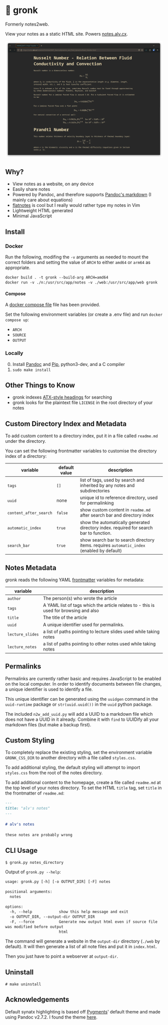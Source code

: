 # :beaver: gronk

Formerly notes2web.

View your notes as a static HTML site. Powers [notes.alv.cx](https://notes.alv.cx).

![](./screenshot.png)


## Why?

- View notes as a website, on any device
- Easily share notes
- Powered by Pandoc, and therefore supports [Pandoc's markdown](https://pandoc.org/MANUAL.html#pandocs-markdown) (I mainly care about equations)
- [flatnotes](https://github.com/Dullage/flatnotes) is cool but I really would rather type my notes in Vim
- Lightweight HTML generated
- Minimal JavaScript


## Install

### Docker

Run the following, modifing the `-v` arguments as needed to mount the correct folders and
setting the value of `ARCH` to either `amd64` or `arm64` as appropriate.

```
docker build . -t gronk --build-arg ARCH=amd64 
docker run -v ./n:/usr/src/app/notes -v ./web:/usr/src/app/web gronk
```

#### Compose

A [docker compose file](./docker-compose.yml) file has been provided.

Set the following environment variables (or create a .env file) and run `docker compose up`:

- `ARCH`
- `SOURCE`
- `OUTPUT`

### Locally

0. Install [Pandoc](https://pandoc.org/index.html) and [Pip](https://github.com/pypa/pip), python3-dev, and a C compiler
1. `sudo make install`

## Other Things to Know

- gronk indexes [ATX-style headings](https://pandoc.org/MANUAL.html#atx-style-headings) for
  searching
- gronk looks for the plaintext file `LICENSE` in the root directory of your notes


## Custom Directory Index and Metadata

To add custom content to a directory index, put it in a file called `readme.md` under the directory.

You can set the following frontmatter variables to customise the directory index of a directory:

| variable               | default value     | description                                                                                |
|------------------------|-------------------|--------------------------------------------------------------------------------------------|
| `tags`                 | `[]`              | list of tags, used by search and inherited by any notes and subdirectories                 |
| `uuid`                 | none              | unique id to reference directory, used for permalinking                                    |
| `content_after_search` | `false`           | show custom content in `readme.md` after search bar and directory index                     |
| `automatic_index`      | `true`            | show the automatically generated directory index. required for search bar to function.     |
| `search_bar`           | `true`            | show search bar to search directory items. requires `automatic_index` (enabled by default) |


## Notes Metadata

gronk reads the following YAML [frontmatter](https://jekyllrb.com/docs/front-matter/) variables for metadata:

| variable         | description                                                                           |
|------------------|---------------------------------------------------------------------------------------|
| `author`         | The person(s) who wrote the article                                                   |
| `tags`           | A YAML list of tags which the article relates to - this is used for browsing and also |
| `title`          | The title of the article                                                              |
| `uuid`           | A unique identifier used for permalinks.                                              |
| `lecture_slides` | a list of paths pointing to lecture slides used while taking notes                    |
| `lecture_notes`  | a list of paths pointing to other notes used while taking notes                       |

## Permalinks

Permalinks are currently rather basic and requires JavaScript to be enabled on the local computer.
In order to identify documents between file changes, a unique identifier is used to identify a file.

This unique identifier can be generated using the `uuidgen` command in the `uuid-runtime` package or
`str(uuid.uuid())` in the `uuid` python package.

The included `n2w_add_uuid.py` will add a UUID to a markdown file which does not have a UUID in it
already.
Combine it with `find` to UUIDify all your markdown files (but make a backup first).

## Custom Styling

To completely replace the existing styling, set the environment variable `GRONK_CSS_DIR` to another directory with
a file called `styles.css`.

To add additional styling, the default styling will attempt to import `styles.css` from the root of the notes
directory.

To add additional content to the homepage, create a file called `readme.md` at the top level of your notes directory.
To set the HTML `title` tag, set `title` in the frontmatter of `readme.md`:

```markdown
---
title: "alv's notes"
---

# alv's notes

these notes are probably wrong
```

## CLI Usage

```
$ gronk.py notes_directory
```

Output of `gronk.py --help`:

```
usage: gronk.py [-h] [-o OUTPUT_DIR] [-F] notes

positional arguments:
  notes

options:
  -h, --help            show this help message and exit
  -o OUTPUT_DIR, --output-dir OUTPUT_DIR
  -F, --force           Generate new output html even if source file was modified before output
                        html
```

The command will generate a website in the `output-dir` directory (`./web` by default).
It will then generate a list of all note files and put it in `index.html`.

Then you just have to point a webserver at `output-dir`.

## Uninstall

```
# make uninstall
```

## Acknowledgements

Default synatx highlighting is based off [Pygments](https://pygments.org/)' default theme and
made using Pandoc v2.7.2.
I found the theme [here](https://github.com/tajmone/pandoc-goodies/blob/master/skylighting/css/built-in-styles/pygments.css).
